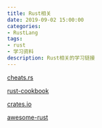 ```yaml
---
title: Rust相关
date: 2019-09-02 15:00:00
categories:
- RustLang
tags:
- rust
- 学习资料
description: Rust相关的学习链接
---
```


[cheats.rs](https://cheats.rs)

[rust-cookbook](https://rust-lang-nursery.github.io/rust-cookbook)

[crates.io](https://crates.io)

[awesome-rust](https://github.com/rust-unofficial/awesome-rust)




